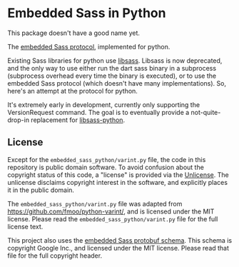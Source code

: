 # Embedded Sass in Python

This package doesn't have a good name yet.

The [embedded Sass protocol](https://github.com/sass/sass/blob/main/spec/embedded-protocol.md), implemented for python.

Existing Sass libraries for python use [libsass](https://sass-lang.com/libsass). Libsass is now
deprecated, and the only way to use either run the dart sass binary in a subprocess (subprocess
overhead every time the binary is executed), or to use the
embedded Sass protocol (which doesn't have many implementations). So, here's an attempt at the
protocol for python.

It's extremely early in development, currently only supporting the VersionRequest command. The goal
is to eventually provide a not-quite-drop-in replacement for
[libsass-python](https://sass.github.io/libsass-python).

## License

Except for the `embedded_sass_python/varint.py` file, the code in this repository is public domain
software. To avoid confusion about the copyright status of this code, a "license" is provided via
the [Unlicense](https://unlicense.org). The unlicense disclaims copyright interest in the software,
and explicitly places it in the public domain.

The `embedded_sass_python/varint.py` file was adapted from
<https://github.com/fmoo/python-varint/>, and is licensed under the MIT license. Please read the
`embedded_sass_python/varint.py` file for the full license text.

This project also uses the [embedded Sass protobuf schema](https://github.com/sass/sass/blob/main/spec/embedded_sass.proto). This schema is copyright Google Inc., and licensed under the MIT license. Please read that file for the full copyright header.
